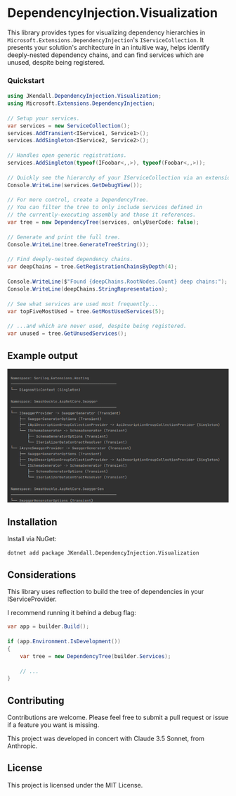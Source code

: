 # DependencyInjection.Visualization

This library provides types for visualizing dependency hierarchies in `Microsoft.Extensions.DependencyInjection`'s `IServiceCollection`. It presents your solution's architecture in an intuitive way, helps identify deeply-nested dependency chains, and can find services which are unused, despite being registered.

### Quickstart

```csharp
using JKendall.DependencyInjection.Visualization;
using Microsoft.Extensions.DependencyInjection;

// Setup your services.
var services = new ServiceCollection();
services.AddTransient<IService1, Service1>();
services.AddSingleton<IService2, Service2>();

// Handles open generic registrations.
services.AddSingleton(typeof(IFoobar<,,>), typeof(Foobar<,,>));

// Quickly see the hierarchy of your IServiceCollection via an extension method.
Console.WriteLine(services.GetDebugView());

// For more control, create a DependencyTree.
// You can filter the tree to only include services defined in
// the currently-executing assembly and those it references.
var tree = new DependencyTree(services, onlyUserCode: false);

// Generate and print the full tree.
Console.WriteLine(tree.GenerateTreeString());

// Find deeply-nested dependency chains.
var deepChains = tree.GetRegistrationChainsByDepth(4);

Console.WriteLine($"Found {deepChains.RootNodes.Count} deep chains:");
Console.WriteLine(deepChains.StringRepresentation);

// See what services are used most frequently...
var topFiveMostUsed = tree.GetMostUsedServices(5);

// ...and which are never used, despite being registered.
var unused = tree.GetUnusedServices();
```

## Example output

![img.png](img.png)

## Installation

Install via NuGet:

`dotnet add package JKendall.DependencyInjection.Visualization`

## Considerations

This library uses reflection to build the tree of dependencies in your IServiceProvider.

I recommend running it behind a debug flag:

```csharp
var app = builder.Build();

if (app.Environment.IsDevelopment())
{
    var tree = new DependencyTree(builder.Services);

    // ...
}
```

## Contributing
Contributions are welcome. Please feel free to submit a pull request or issue if a feature you want is missing.

This project was developed in concert with Claude 3.5 Sonnet, from Anthropic.

## License
This project is licensed under the MIT License.